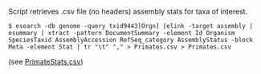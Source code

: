 Script retrieves .csv file (no headers) assembly stats for taxa of interest.
```
$ esearch -db genome -query txid9443[Orgn] |elink -target assembly | esummary | xtract -pattern DocumentSummary -element Id Organism SpeciesTaxid AssemblyAccession RefSeq_category AssemblyStatus -block Meta -element Stat | tr "\t" "," > Primates.csv > Primates.csv
```

(see [PrimateStats.csv](../master/PrimateAssemblyStats.csv))
